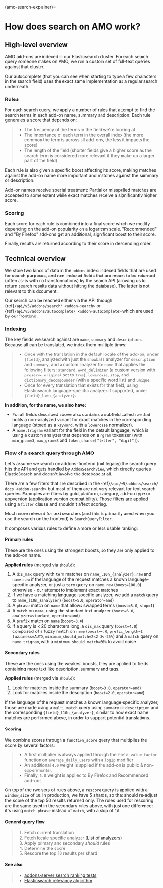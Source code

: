 (amo-search-explainer)=

# How does search on AMO work?

## High-level overview

AMO add-ons are indexed in our Elasticsearch cluster. For each search query
someone makes on AMO, we run a custom set of full-text queries against that
cluster.

Our autocomplete (that you can see when starting to type a few characters in
the search field) uses the exact same implementation as a regular search
underneath.

### Rules

For each search query, we apply a number of rules that attempt to find the
search terms in each add-on name, summary and description. Each rule generates
a score that depends on:

> - The frequency of the terms in the field we're looking at
> - The importance of each term in the overall index (the more common the term is across all add-ons, the less it impacts the score)
> - The length of the field (shorter fields give a higher score as the search term is considered more relevant if they make up a larger part of the field)

Each rule is also given a specific boost affecting its score, making matches
against the add-on name more important and matches against the summary or
description.

Add-on names receive special treatment: Partial or misspelled matches are
accepted to some extent while exact matches receive a significantly higher
score.

### Scoring

Each score for each rule is combined into a final score which we modify
depending on the add-on popularity on a logarithm scale. "Recommended" and
"By Firefox" add-ons get an additional, significant boost to their score.

Finally, results are returned according to their score in descending order.

## Technical overview

We store two kinds of data in the `addons` index: indexed fields that are used for search purposes, and non-indexed fields that are meant to be returned (often as-is with no transformations) by the search API (allowing us to return search results data without hitting the database). The latter is not relevant to this document.

Our search can be reached either via the API through {ref}`/api/v5/addons/search/ <addon-search>` or {ref}`/api/v5/addons/autocomplete/ <addon-autocomplete>` which are used by our frontend.

### Indexing

The key fields we search against are `name`, `summary` and `description`. Because all can be translated, we index them multiple times:

> - Once with the translation in the default locale of the add-on, under `{field}`, analyzed with just the `snowball` analyzer for `description` and `summary`, and a custom analyzer for `name` that applies the following filters: `standard`, `word_delimiter` (a custom version with `preserve_original` set to `true`), `lowercase`, `stop`, and `dictionary_decompounder` (with a specific word list) and `unique`.
> - Once for every translation that exists for that field, using Elasticsearch language-specific analyzer if supported, under `{field}_l10n_{analyzer}`.

**In addition, for the name, we also have:**

- For all fields described above also contains a subfield called `raw` that holds a non-analyzed variant for exact matches in the corresponding language (stored as a `keyword`, with a `lowercase` normalizer).
- A `name.trigram` variant for the field in the default language, which is using a custom analyzer that depends on a `ngram` tokenizer (with `min_gram=3`, `max_gram=3` and `token_chars=["letter", "digit"]`).

### Flow of a search query through AMO

Let's assume we search on addons-frontend (not legacy) the search query hits the API and gets handled by `AddonSearchView`, which directly queries ElasticSearch and doesn't involve the database at all.

There are a few filters that are described in the {ref}`/api/v5/addons/search/ docs <addon-search>` but most of them are not very relevant for text search queries. Examples are filters by guid, platform, category, add-on type or appversion (application version compatibility). Those filters are applied using a `filter` clause and shouldn't affect scoring.

Much more relevant for text searches (and this is primarily used when you use the search on the frontend) is `SearchQueryFilter`.

It composes various rules to define a more or less usable ranking:

#### Primary rules

These are the ones using the strongest boosts, so they are only applied to the add-on name.

**Applied rules** (merged via `should`):

1. A `dis_max` query with `term` matches on `name_l10n_{analyzer}.raw` and `name.raw` if the language of the request matches a known language-specific analyzer, or just a `term` query on `name.raw` (`boost=100.0`) otherwise - our attempt to implement exact matches
2. If we have a matching language-specific analyzer, we add a `match` query to `name_l10n_{analyzer}` (`boost=5.0`, `operator=and`)
3. A `phrase` match on `name` that allows swapped terms (`boost=8.0`, `slop=1`)
4. A `match` on `name`, using the standard text analyzer (`boost=6.0`, `analyzer=standard`, `operator=and`)
5. A `prefix` match on `name` (`boost=3.0`)
6. If a query is \< 20 characters long, a `dis_max` query (`boost=4.0`) composed of a fuzzy match on `name` (`boost=4.0`, `prefix_length=2`, `fuzziness=AUTO`, `minimum_should_match=2<2 3<-25%`) and a `match` query on `name.trigram`, with a `minimum_should_match=66%` to avoid noise

#### Secondary rules

These are the ones using the weakest boosts, they are applied to fields containing more text like description, summary and tags.

**Applied rules** (merged via `should`):

1. Look for matches inside the summary (`boost=3.0`, `operator=and`)
2. Look for matches inside the description (`boost=2.0`, `operator=and`)

If the language of the request matches a known language-specific analyzer, those are made using a `multi_match` query using `summary` or `description` and the corresponding `{field}_l10n_{analyzer}`, similar to how exact name matches are performed above, in order to support potential translations.

#### Scoring

We combine scores through a `function_score` query that multiplies the score by several factors:

> - A first multiplier is always applied through the `field_value_factor` function on `average_daily_users` with a `log2p` modifier
> - An additional `4.0` weight is applied if the add-on is public & non-experimental.
> - Finally, `5.0` weight is applied to By Firefox and Recommended add-ons.

On top of the two sets of rules above, a `rescore` query is applied with a `window_size` of `10`. In production, we have 5 shards, so that should re-adjust the score of the top 50 results returned only. The rules used for rescoring are the same used in the secondary rules above, with just one difference: it's using `match_phrase` instead of `match`, with a slop of `10`.

#### General query flow

> 1. Fetch current translation
> 2. Fetch locale specific analyzer ([List of analyzers](https://github.com/mozilla/addons-server/blob/f099b20fa0f27989009082c1f58da0f1d0a341a3/src/olympia/constants/search.py#L13-L52))
> 3. Apply primary and secondary *should* rules
> 4. Determine the score
> 5. Rescore the top 10 results per shard

#### See also

> - [addons-server search ranking tests](https://github.com/mozilla/addons-server/blob/master/src/olympia/search/tests/test_search_ranking.py)
> - [Elasticsearch relevancy algorithm](https://www.elastic.co/blog/practical-bm25-part-2-the-bm25-algorithm-and-its-variables)

